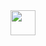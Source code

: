 <img src="https://github.com/nikhil-sjce/Job-Space/raw/master/jobSpace2.gif" width="40" height="40" />
